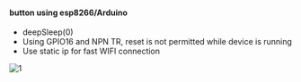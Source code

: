 #### button using esp8266/Arduino ####

- deepSleep(0)
- Using GPIO16 and NPN TR, reset is not permitted while device is running
- Use static ip for fast WIFI connection


![1](https://raw.githubusercontent.com/chaeplin/esp8266_and_arduino/master/_15-esp8266-dash-deepsleep-reset/pics/FullSizeRender.jpg)